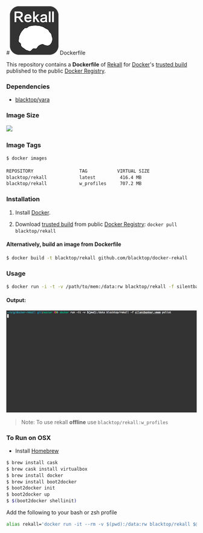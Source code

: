 #![rekall-logo](https://raw.githubusercontent.com/blacktop/docker-rekall/master/rekall-logo.png)  Dockerfile

This repository contains a **Dockerfile** of [Rekall](http://www.rekall-forensic.com/index.html) for [Docker](https://www.docker.io/)'s [trusted build](https://index.docker.io/u/blacktop/rekall/) published to the public [Docker Registry](https://index.docker.io/).

### Dependencies

* [blacktop/yara](https://registry.hub.docker.com/u/blacktop/yara/)

### Image Size
[![](https://badge.imagelayers.io/blacktop/rekall:latest.svg)](https://imagelayers.io/?images=blacktop/rekall:latest 'Get your own badge on imagelayers.io')

### Image Tags
```bash
$ docker images

REPOSITORY                 TAG           VIRTUAL SIZE
blacktop/rekall            latest         416.4 MB
blacktop/rekall            w_profiles     707.2 MB
```

### Installation

1. Install [Docker](https://www.docker.io/).

2. Download [trusted build](https://index.docker.io/u/blacktop/rekall/) from public [Docker Registry](https://index.docker.io/): `docker pull blacktop/rekall`

#### Alternatively, build an image from Dockerfile
```bash
$ docker build -t blacktop/rekall github.com/blacktop/docker-rekall
```
### Usage
```bash
$ docker run -i -t -v /path/to/mem:/data:rw blacktop/rekall -f silentbanker.vmem pslist
```
#### Output:
![pslist-example](https://raw.githubusercontent.com/blacktop/docker-rekall/master/pslist_example.gif)

> Note: To use rekall **offline** use `blacktop/rekall:w_profiles`

### To Run on OSX
 - Install [Homebrew](http://brew.sh)

```bash
$ brew install cask
$ brew cask install virtualbox
$ brew install docker
$ brew install boot2docker
$ boot2docker init
$ boot2docker up
$ $(boot2docker shellinit)
```
Add the following to your bash or zsh profile

```bash
alias rekall='docker run -it --rm -v $(pwd):/data:rw blacktop/rekall $@'
```
